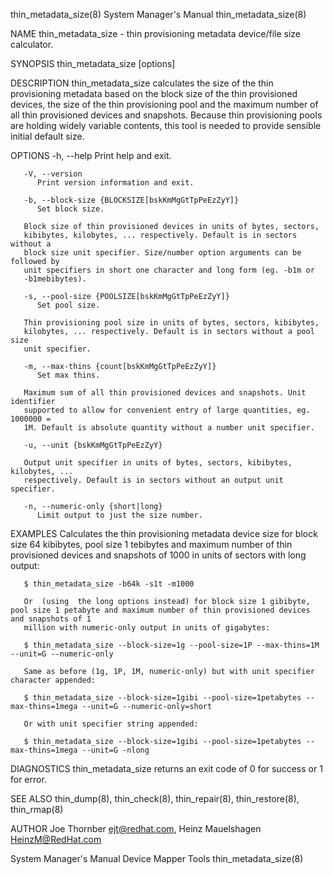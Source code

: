 thin_metadata_size(8)						    System Manager's Manual						 thin_metadata_size(8)

NAME
       thin_metadata_size - thin provisioning metadata device/file size calculator.

SYNOPSIS
       thin_metadata_size [options]

DESCRIPTION
       thin_metadata_size  calculates the size of the thin provisioning metadata based on the block size of the thin provisioned devices, the size of the thin
       provisioning pool and the maximum number of all thin provisioned devices and snapshots. Because thin provisioning pools	are  holding  widely  variable
       contents, this tool is needed to provide sensible initial default size.

OPTIONS
       -h, --help
	      Print help and exit.

       -V, --version
	      Print version information and exit.

       -b, --block-size {BLOCKSIZE[bskKmMgGtTpPeEzZyY]}
	      Set block size.

	   Block size of thin provisioned devices in units of bytes, sectors,
	   kibibytes, kilobytes, ... respectively. Default is in sectors without a
	   block size unit specifier. Size/number option arguments can be followed by
	   unit specifiers in short one character and long form (eg. -b1m or
	   -b1mebibytes).

       -s, --pool-size {POOLSIZE[bskKmMgGtTpPeEzZyY]}
	      Set pool size.

	   Thin provisioning pool size in units of bytes, sectors, kibibytes,
	   kilobytes, ... respectively. Default is in sectors without a pool size
	   unit specifier.

       -m, --max-thins {count[bskKmMgGtTpPeEzZyY]}
	      Set max thins.

	   Maximum sum of all thin provisioned devices and snapshots. Unit identifier
	   supported to allow for convenient entry of large quantities, eg. 1000000 =
	   1M. Default is absolute quantity without a number unit specifier.

       -u, --unit {bskKmMgGtTpPeEzZyY}

	   Output unit specifier in units of bytes, sectors, kibibytes, kilobytes, ...
	   respectively. Default is in sectors without an output unit specifier.

       -n, --numeric-only {short|long}
	      Limit output to just the size number.

EXAMPLES
       Calculates the thin provisioning metadata device size for block size 64 kibibytes, pool size 1 tebibytes and maximum number of thin provisioned devices
       and snapshots of 1000 in units of sectors with long output:

	   $ thin_metadata_size -b64k -s1t -m1000

       Or  (using  the long options instead) for block size 1 gibibyte, pool size 1 petabyte and maximum number of thin provisioned devices and snapshots of 1
       million with numeric-only output in units of gigabytes:

	   $ thin_metadata_size --block-size=1g --pool-size=1P --max-thins=1M --unit=G --numeric-only

       Same as before (1g, 1P, 1M, numeric-only) but with unit specifier character appended:

	   $ thin_metadata_size --block-size=1gibi --pool-size=1petabytes --max-thins=1mega --unit=G --numeric-only=short

       Or with unit specifier string appended:

	   $ thin_metadata_size --block-size=1gibi --pool-size=1petabytes --max-thins=1mega --unit=G -nlong

DIAGNOSTICS
       thin_metadata_size returns an exit code of 0 for success or 1 for error.

SEE ALSO
       thin_dump(8), thin_check(8), thin_repair(8), thin_restore(8), thin_rmap(8)

AUTHOR
       Joe Thornber <ejt@redhat.com>, Heinz Mauelshagen <HeinzM@RedHat.com>

System Manager's Manual						      Device Mapper Tools						 thin_metadata_size(8)
